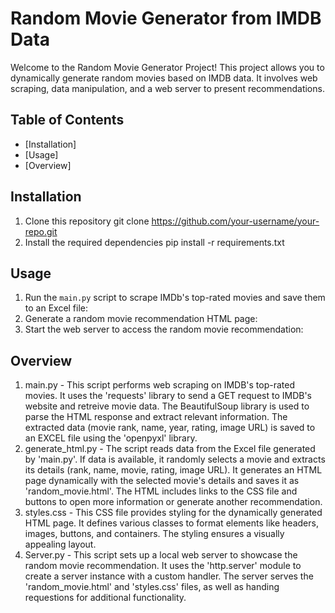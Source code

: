 # Random Movie Generator from IMDB Data

Welcome to the Random Movie Generator Project! This project allows you to dynamically generate random movies based on
IMDB data. It involves web scraping, data manipulation, and a web server to present recommendations. 

## Table of Contents
- [Installation]
- [Usage]
- [Overview]

## Installation
1. Clone this repository
 git clone https://github.com/your-username/your-repo.git
2. Install the required dependencies
 pip install -r requirements.txt

## Usage
1. Run the `main.py` script to scrape IMDb's top-rated movies and save them to an Excel file:
2. Generate a random movie recommendation HTML page:
3. Start the web server to access the random movie recommendation:

## Overview
1. main.py - This script performs web scraping on IMDB's top-rated movies. It uses the 'requests' library to send a GET
   request to IMDB's website and retreive movie data. The BeautifulSoup library is used to parse the HTML response and
   extract relevant information. The extracted data (movie rank, name, year, rating, image URL) is saved to an EXCEL file
   using the 'openpyxl' library.
2. generate_html.py - The script reads data from the Excel file generated by 'main.py'. If data is available, it randomly
   selects a movie and extracts its details (rank, name, movie, rating, image URL). It generates an HTML page dynamically
   with the selected movie's details and saves it as 'random_movie.html'. The HTML includes links to the CSS file and
   buttons to open more information or generate another recommendation.
3. styles.css - This CSS file provides styling for the dynamically generated HTML page. It defines various classes
    to format elements like headers, images, buttons, and containers. The styling ensures a visually appealing layout.
4. Server.py - This script sets up a local web server to showcase the random movie recommendation. It uses the
  'http.server' module to create a server instance with a custom handler. The server serves the 'random_movie.html'
   and 'styles.css' files, as well as handing requestions for additional functionality. 
   
